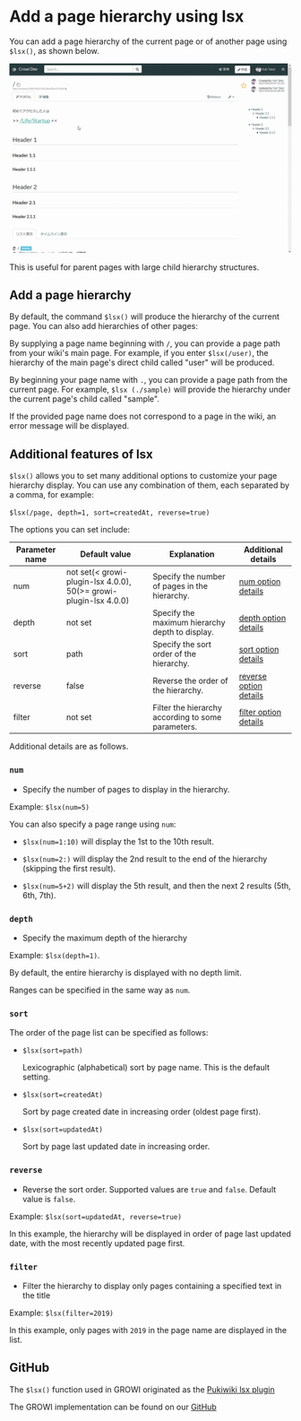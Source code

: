 # Add a page hierarchy using lsx

You can add a page hierarchy of the current page or of another
page using `$lsx()`, as shown below.

![lsx](./images/lsx_gif.gif)

This is useful for parent pages with large child hierarchy
structures.

## Add a page hierarchy

By default, the command `$lsx()` will produce the hierarchy
of the current page.  You can also add hierarchies of other pages:

By supplying a page name beginning with `/`, you can provide a
page path from your wiki's main page.  For example, if you 
enter `$lsx(/user)`, the hierarchy of the main page's direct child
called "user" will be produced.

By beginning your page name with `.`, you can provide a page
path from the current page.  For example, `$lsx (./sample)` will
provide the hierarchy under the current page's child called "sample".

[//]: <> (TODO: 紹介してるエラーメッセージの例を表そう。)
If the provided page name does not correspond to a page in the wiki,
an error message will be displayed.

## Additional features of lsx

`$lsx()` allows you to set many additional options to customize your
page hierarchy display.  You can use any combination of them, each
separated by a comma, for example:

`$lsx(/page, depth=1, sort=createdAt, reverse=true)`

The options you can set include:

| Parameter name    | Default value    |  Explanation   | Additional details |
| --- | --- | --- | --- |
|  num   |  not set(< growi-plugin-lsx 4.0.0), 50(>= growi-plugin-lsx 4.0.0)   | Specify the number of pages in the hierarchy.| [num option details](#num-option) |
|  depth   |  not set   | Specify the maximum hierarchy depth to display.| [depth option details](#depth-option) |
|  sort   |  path   | Specify the sort order of the hierarchy. | [sort option details](#sort-option) |
|  reverse   |  false   | Reverse the order of the hierarchy.| [reverse option details](#reverse-option) |
|  filter   |  not set   | Filter the hierarchy according to some parameters. | [filter option details](#filter-option) |

Additional details are as follows.

### `num`

- Specify the number of pages to display in the hierarchy.

Example: `$lsx(num=5)`

You can also specify a page range using `num`:

- `$lsx(num=1:10)` will display the 1st to the 10th result.

- `$lsx(num=2:)` will display the 2nd result to the end of the hierarchy
(skipping the first result).

- `$lsx(num=5+2)` will display the 5th result, and then the next 2 results
(5th, 6th, 7th).

### `depth`

- Specify the maximum depth of the hierarchy

Example: `$lsx(depth=1)`.

By default, the entire hierarchy is displayed with no depth limit.

Ranges can be specified in the same way as `num`.

### `sort`
  
The order of the page list can be specified as follows:

- `$lsx(sort=path)`

  Lexicographic (alphabetical) sort by page name.  This is the default setting.

- `$lsx(sort=createdAt)`

  Sort by page created date in increasing order (oldest page first).

- `$lsx(sort=updatedAt)`

  Sort by page last updated date in increasing order.

### `reverse`

- Reverse the sort order.  Supported values are `true` and `false`.
  Default value is `false`.

Example: `$lsx(sort=updatedAt, reverse=true)`

In this example, the hierarchy will be displayed in order of
page last updated date, with the most recently updated page first.

### `filter`

- Filter the hierarchy to display only pages containing a specified
  text in the title

Example: `$lsx(filter=2019)`

In this example, only pages with `2019` in the page name are displayed
in the list.

## GitHub

The `$lsx()` function used in GROWI originated as the 
[Pukiwiki lsx plugin](http://ukiya.sakura.ne.jp/index.php?PukiWiki%2F1.4%2F%E3%83%9E%E3%83%8B%E3%83%A5%E3%82%A2%E3%83%AB%2F%E3%83%97%E3%83%A9%E3%82%B0%E3%82%A4%E3%83%B3%2F%E7%8B%AC%E8%87%AA%E3%81%AB%E8%BF%BD%E5%8A%A0%E3%81%97%E3%81%9F%E3%82%82%E3%81%AE%2Flsx)

The GROWI implementation can be found on our 
[GitHub](https://github.com/weseek/growi-plugin-lsx)

